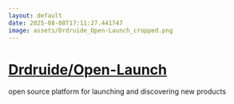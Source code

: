 ```yaml
---
layout: default
date: 2025-08-08T17:11:27.441747
image: assets/Drdruide_Open-Launch_cropped.png
---
```


# [Drdruide/Open-Launch](https://github.com/Drdruide/Open-Launch)

open source platform for launching and discovering new products
